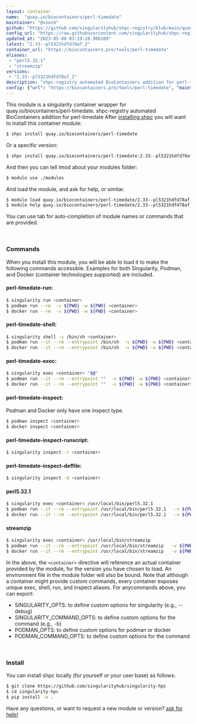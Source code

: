```yaml
---
layout: container
name:  "quay.io/biocontainers/perl-timedate"
maintainer: "@vsoch"
github: "https://github.com/singularityhub/shpc-registry/blob/main/quay.io/biocontainers/perl-timedate/container.yaml"
config_url: "https://raw.githubusercontent.com/singularityhub/shpc-registry/main/quay.io/biocontainers/perl-timedate/container.yaml"
updated_at: "2023-05-08 03:19:20.906169"
latest: "2.33--pl5321hdfd78af_2"
container_url: "https://biocontainers.pro/tools/perl-timedate"
aliases:
 - "perl5.32.1"
 - "streamzip"
versions:
 - "2.33--pl5321hdfd78af_2"
description: "shpc-registry automated BioContainers addition for perl-timedate"
config: {"url": "https://biocontainers.pro/tools/perl-timedate", "maintainer": "@vsoch", "description": "shpc-registry automated BioContainers addition for perl-timedate", "latest": {"2.33--pl5321hdfd78af_2": "sha256:1dece29855884a4a18fbb3552b4ca1d97aec8daa22efc44673fbd65da1a1555e"}, "tags": {"2.33--pl5321hdfd78af_2": "sha256:1dece29855884a4a18fbb3552b4ca1d97aec8daa22efc44673fbd65da1a1555e"}, "docker": "quay.io/biocontainers/perl-timedate", "aliases": {"perl5.32.1": "/usr/local/bin/perl5.32.1", "streamzip": "/usr/local/bin/streamzip"}}
---
```


This module is a singularity container wrapper for quay.io/biocontainers/perl-timedate.
shpc-registry automated BioContainers addition for perl-timedate
After [installing shpc](#install) you will want to install this container module:


```bash
$ shpc install quay.io/biocontainers/perl-timedate
```

Or a specific version:

```bash
$ shpc install quay.io/biocontainers/perl-timedate:2.33--pl5321hdfd78af_2
```

And then you can tell lmod about your modules folder:

```bash
$ module use ./modules
```

And load the module, and ask for help, or similar.

```bash
$ module load quay.io/biocontainers/perl-timedate/2.33--pl5321hdfd78af_2
$ module help quay.io/biocontainers/perl-timedate/2.33--pl5321hdfd78af_2
```

You can use tab for auto-completion of module names or commands that are provided.

<br>

### Commands

When you install this module, you will be able to load it to make the following commands accessible.
Examples for both Singularity, Podman, and Docker (container technologies supported) are included.

#### perl-timedate-run:

```bash
$ singularity run <container>
$ podman run --rm  -v ${PWD} -w ${PWD} <container>
$ docker run --rm  -v ${PWD} -w ${PWD} <container>
```

#### perl-timedate-shell:

```bash
$ singularity shell -s /bin/sh <container>
$ podman run --it --rm --entrypoint /bin/sh  -v ${PWD} -w ${PWD} <container>
$ docker run --it --rm --entrypoint /bin/sh  -v ${PWD} -w ${PWD} <container>
```

#### perl-timedate-exec:

```bash
$ singularity exec <container> "$@"
$ podman run --it --rm --entrypoint ""  -v ${PWD} -w ${PWD} <container> "$@"
$ docker run --it --rm --entrypoint ""  -v ${PWD} -w ${PWD} <container> "$@"
```

#### perl-timedate-inspect:

Podman and Docker only have one inspect type.

```bash
$ podman inspect <container>
$ docker inspect <container>
```

#### perl-timedate-inspect-runscript:

```bash
$ singularity inspect -r <container>
```

#### perl-timedate-inspect-deffile:

```bash
$ singularity inspect -d <container>
```


#### perl5.32.1

```bash
$ singularity exec <container> /usr/local/bin/perl5.32.1
$ podman run --it --rm --entrypoint /usr/local/bin/perl5.32.1   -v ${PWD} -w ${PWD} <container> -c " $@"
$ docker run --it --rm --entrypoint /usr/local/bin/perl5.32.1   -v ${PWD} -w ${PWD} <container> -c " $@"
```


#### streamzip

```bash
$ singularity exec <container> /usr/local/bin/streamzip
$ podman run --it --rm --entrypoint /usr/local/bin/streamzip   -v ${PWD} -w ${PWD} <container> -c " $@"
$ docker run --it --rm --entrypoint /usr/local/bin/streamzip   -v ${PWD} -w ${PWD} <container> -c " $@"
```



In the above, the `<container>` directive will reference an actual container provided
by the module, for the version you have chosen to load. An environment file in the
module folder will also be bound. Note that although a container
might provide custom commands, every container exposes unique exec, shell, run, and
inspect aliases. For anycommands above, you can export:

 - SINGULARITY_OPTS: to define custom options for singularity (e.g., --debug)
 - SINGULARITY_COMMAND_OPTS: to define custom options for the command (e.g., -b)
 - PODMAN_OPTS: to define custom options for podman or docker
 - PODMAN_COMMAND_OPTS: to define custom options for the command

<br>

### Install

You can install shpc locally (for yourself or your user base) as follows:

```bash
$ git clone https://github.com/singularityhub/singularity-hpc
$ cd singularity-hpc
$ pip install -e .
```

Have any questions, or want to request a new module or version? [ask for help!](https://github.com/singularityhub/singularity-hpc/issues)